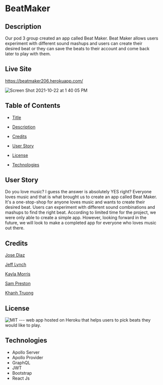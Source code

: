 # BeatMaker

## Description
   Our pod 3 group created an app called Beat Maker. Beat Maker allows users experiment with different sound mashups and users can create their desired beat or they can save the beats to their account and come back later to play with them. 


## Live Site

https://beatmaker206.herokuapp.com/

![Screen Shot 2021-10-22 at 1 40 05 PM](https://user-images.githubusercontent.com/78561316/138566029-c77b9a23-b11c-468b-9568-1428b8b7905b.png)


## Table of Contents 
- [Title](#Title)

- [Description](#Description)

- [Credits](#Credits)

- [User Story](#UserStory)

- [License](#license)

- [Technologies](#Technologies)

## User Story

 Do you love music? I guess the answer is absolutely YES right? Everyone loves music and that is what brought us to create an app called Beat Maker. It's a one-stop-shop for anyone loves music and wants to create their desired beat. Users can experiment with different sound combinations and mashups to find the right beat. According to limited time for the project, we were only able to create a simple app. However, looking forward in the future, we will look to make a completed app for everyone who loves music out there. 



  
## Credits
  
[Jose Diaz](https://github.com/hotsoup42)    

[Jeff Lynch](https://github.com/kingami34)

[Kayla Morris](https://github.com/KaylaMorris11)

[Sam Preston](https://github.com/spreston4)

[Khanh Truong](https://github.com/leeyoungk)



## License

 ![MIT](https://img.shields.io/badge/license-MIT-brightgreen)
--- web app hosted on Heroku that helps users to pick beats they would like to play.



## Technologies
- Apollo Server
- Apollo Provider
- GraphQL
- JWT
- Bootstrap
- React Js


